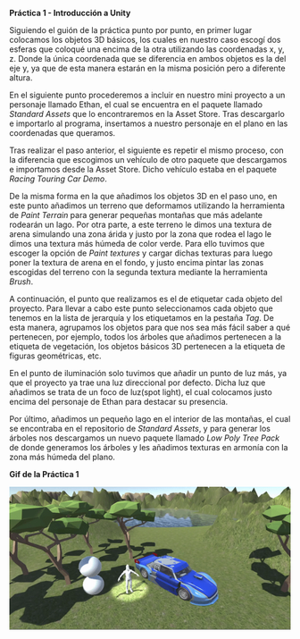 **Práctica 1 - Introducción a Unity**

Siguiendo el guión de la práctica punto por punto, en primer lugar colocamos los objetos 3D básicos, los cuales en nuestro caso escogí dos esferas que coloqué una encima de la otra utilizando las coordenadas x, y, z. Donde la única coordenada que se diferencia en ambos objetos es la del eje y, ya que de esta manera estarán en la misma posición pero a diferente altura.

En el siguiente punto procederemos a incluir en nuestro mini proyecto a un personaje llamado Ethan, el cual se encuentra en el paquete llamado _Standard Assets_ que lo encontraremos en la Asset Store. Tras descargarlo e importarlo al programa, insertamos a nuestro personaje en el plano en las coordenadas que queramos.

Tras realizar el paso anterior, el siguiente es repetir el mismo proceso, con la diferencia que escogimos un vehículo de otro paquete que descargamos e importamos desde la Asset Store. Dicho vehículo estaba en el paquete _Racing Touring Car Demo_. 

De la misma forma en la que añadimos los objetos 3D en el paso uno, en este punto añadimos un terreno que deformamos utilizando la herramienta de _Paint Terrain_ para generar pequeñas montañas que más adelante rodearán un lago. Por otra parte, a este terreno le dimos una textura de arena simulando una zona árida y justo por la zona que rodea el lago le dimos una textura más húmeda de color verde. Para ello tuvimos que escoger la opción de _Paint textures_ y cargar dichas texturas para luego poner la textura de arena en el fondo, y justo encima pintar las zonas escogidas del terreno con la segunda textura mediante la herramienta _Brush_.

A continuación, el punto que realizamos es el de etiquetar cada objeto del proyecto. Para llevar a cabo este punto seleccionamos cada objeto que tenemos en la lista de jerarquía y los etiquetamos en la pestaña _Tag_. De esta manera, agrupamos los objetos para que nos sea más fácil saber a qué pertenecen, por ejemplo, todos los árboles que añadimos pertenecen a la etiqueta de vegetación, los objetos básicos 3D pertenecen a la etiqueta de figuras geométricas, etc.

En el punto de iluminación solo tuvimos que añadir un punto de luz más, ya que el proyecto ya trae una luz direccional por defecto. Dicha luz que añadimos se trata de un foco de luz(spot light), el cual colocamos justo encima del personaje de Ethan para destacar su presencia.

Por último, añadimos un pequeño lago en el interior de las montañas, el cual se encontraba en el repositorio de _Standard Assets_, y para generar los árboles nos descargamos un nuevo paquete llamado _Low Poly Tree Pack_ de donde generamos los árboles y les añadimos texturas en armonía con la zona más húmeda del plano.

**Gif de la Práctica 1**


![Gif](Img/prct01.gif)

